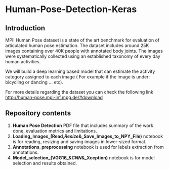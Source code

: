 # Human-Pose-Detection-Keras

## Introduction
MPII Human Pose dataset is a state of the art benchmark for evaluation of articulated human pose estimation. The dataset includes around 25K images containing over 40K people with annotated body joints. The images were systematically collected using an established taxonomy of every day human activities.

We will build a deep learning based model that can estimate the activity category assigned to each image ( For example if the image is under: bicycling or dancing ... etc).

For more details regarding the dataset you can check the following link http://human-pose.mpi-inf.mpg.de/#download

## Repository contents
1. **Human Pose Detection** PDF file that includes summary of the work done, evaluation metrics and limitations. 
2. **Loading_Images_(Read,_Resize_&_Save_Images_to_NPY_File)** notebook is for reading, resizing and saving images in lower-sized format. 
3. **Annotations_preprocessing** notebook is used for labels extraction from annotations. 
4. **Model_selection_(VGG16_&_CNN_&_Xception)** notebook is for model selection and results obtained. 

